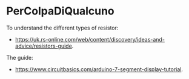 # PerColpaDiQualcuno

To understand the different types of resistor:
* <https://uk.rs-online.com/web/content/discovery/ideas-and-advice/resistors-guide>.

The guide:
* <https://www.circuitbasics.com/arduino-7-segment-display-tutorial>.